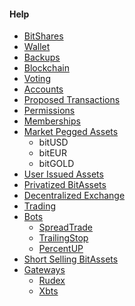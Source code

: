 #### Help

 * [BitShares](introduction/bitshares.md)
 * [Wallet](introduction/wallets.md)
 * [Backups](introduction/backups.md)
 * [Blockchain](introduction/blockchain.md)
 * [Voting](voting.md)
 * [Accounts](accounts/general.md)
 * [Proposed Transactions](accounts/proposed.md)
 * [Permissions](accounts/permissions.md)
 * [Memberships](accounts/membership.md)
 * [Market Pegged Assets](assets/mpa.md)
    * bitUSD
    * bitEUR
    * bitGOLD
 * [User Issued Assets](assets/uia.md)
 * [Privatized BitAssets](assets/privbitassets.md)
 * [Decentralized Exchange](dex/introduction.md)
 * [Trading](dex/trading.md)
 * [Bots](bots/introduction.md)
     - [SpreadTrade ](bots/spread.md)
     - [TrailingStop](bots/trailing.md)
     - [PercentUP ](bots/percent-up.md)
 * [Short Selling BitAssets](dex/shorting.md)
 * [Gateways](gateways/introduction.md)
    * [Rudex](gateways/rudex.md)
    * [Xbts](gateways/xbtsx.md)
